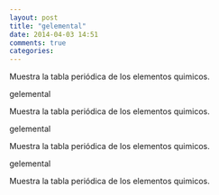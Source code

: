 ```yaml
---
layout: post
title: "gelemental"
date: 2014-04-03 14:51
comments: true
categories: 
---
```

Muestra la tabla periódica de los elementos quimicos.

gelemental

Muestra la tabla periódica de los elementos quimicos.

gelemental

Muestra la tabla periódica de los elementos quimicos.

gelemental

Muestra la tabla periódica de los elementos quimicos.

